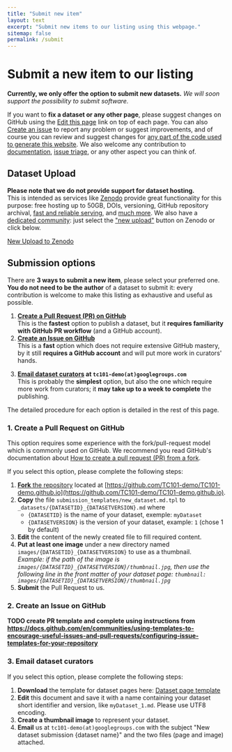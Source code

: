 ```yaml
---
title: "Submit new item"
layout: text
excerpt: "Submit new items to our listing using this webpage."
sitemap: false
permalink: /submit
---
```


# Submit a new item to our listing
**Currently, we only offer the option to submit new datasets.** *We will soon support the possibility to submit software.*

If you want to **fix a dataset or any other page**, please suggest changes on GitHub using the <a class="btn btn-default" role="button" href="{{ site.github_edit_base_url }}/{{ page.path }}"><span class="glyphicon glyphicon-pencil" aria-hidden="true"></span> Edit this page</a> link on top of each page.
You can also <a class="btn btn-default" role="button" target="_blank" href="https://github.com/TC101-demo/TC101-demo.github.io/issues/new/choose"><span class="glyphicon glyphicon-bell" aria-hidden="true"></span> Create an issue</a> to report any problem or suggest improvements, and of course you can review and suggest changes for [any part of the code used to generate this website](https://github.com/TC101-demo/TC101-demo.github.io).
We also welcome any contribution to [documentation](https://github.com/TC101-demo/TC101-demo.github.io/wiki), [issue triage](https://github.com/TC101-demo/TC101-demo.github.io/issues), or any other aspect you can think of.

## Dataset Upload
**Please note that we do not provide support for dataset hosting.**  
This is intended as services like [Zenodo](https://zenodo.org/) provide great functionality for this purpose: free hosting up to 50GB, DOIs, versioning, GitHub repository archival, [fast and reliable serving](https://about.zenodo.org/infrastructure/), and [much more](https://help.zenodo.org/features/). We also have a [dedicated community](https://zenodo.org/communities/iapr-tc11/): just select the ["new upload"](https://zenodo.org/deposit/new?c=iapr-tc11) button on Zenodo or click below.

<a class="btn btn-success" href="https://zenodo.org/deposit/new?c=iapr-tc11" role="button" target="_blank"><span class="glyphicon glyphicon-open" aria-hidden="true"></span> New Upload to Zenodo</a>


## Submission options
There are **3 ways to submit a new item**, please select your preferred one.  
**You do not need to be the author** of a dataset to submit it: every contribution is welcome to make this listing as exhaustive and useful as possible.

1. **[Create a Pull Request (PR) on GitHub](#1-create-a-pull-request-on-github)**  
   This is the **fastest** option to publish a dataset, but it **requires familiarity with GitHub PR workflow** (and a GitHub account).
2. **[Create an Issue on GitHub](#2-create-an-issue-on-github)**  
   This is a **fast** option which does not require extensive GitHub mastery, by it still **requires a GitHub account** and will put more work in curators' hands.
<!-- 3. **[Fill our online form](#3-fill-our-online-form)** **FIXME do we have a reliable solution for this? (with support for thumbnail upload)**  
   This option is fairly simple as you just need to answer questions. Processing time will be longer though. -->
3. **[Email dataset curators](#3-email-dataset-curators) at `tc101-demo(at)googlegroups.com`**  
   This is probably the **simplest** option, but also the one which require more work from curators; it **may take up to a week to complete** the publishing.

The detailed procedure for each option is detailed in the rest of this page.

### 1. Create a Pull Request on GitHub
This option requires some experience with the fork/pull-request model which is commonly used on GitHub.
We recommend you read GitHub's documentation about [How to create a pull request (PR) from a fork](https://docs.github.com/en/github/collaborating-with-pull-requests/proposing-changes-to-your-work-with-pull-requests/creating-a-pull-request-from-a-fork).

If you select this option, please complete the following steps:
1. [**Fork** the repository](https://docs.github.com/en/get-started/quickstart/fork-a-repo) located at [https://github.com/TC101-demo/TC101-demo.github.io](https://github.com/TC101-demo/TC101-demo.github.io).
2. **Copy** the file `submission_templates/new_dataset.md.tpl` to `_datasets/{DATASETID}_{DATASETVERSION}.md` where
   - `{DATASETID}` is the name of your dataset, exemple: `myDataset`
   - `{DATASETVERSION}` is the version of your dataset, example: `1` (chose 1 by default)
3. **Edit** the content of the newly created file to fill required content.
4. **Put at least one image** under a new directory named `images/{DATASETID}_{DATASETVERSION}` to use as a thumbnail.  
   *Example: if the path of the image is `images/{DATASETID}_{DATASETVERSION}/thumbnail.jpg`, then use the following line in the front matter of your dataset page: `thumbnail: images/{DATASETID}_{DATASETVERSION}/thumbnail.jpg`*
5. **Submit** the Pull Request to us.

### 2. Create an Issue on GitHub
**TODO create PR template and complete using instructions from https://docs.github.com/en/communities/using-templates-to-encourage-useful-issues-and-pull-requests/configuring-issue-templates-for-your-repository**

<!-- ### 3. Fill our online form
**Any option here?** -->

### 3. Email dataset curators
If you select this option, please complete the following steps:
1. **Download** the template for dataset pages here: <a class="btn btn-default" role="button" target="_blank" href="/submission_templates/new_dataset.md.tpl"><span class="glyphicon glyphicon-save" aria-hidden="true"></span> Dataset page template </a>
2. **Edit** this document and save it with a name containing your dataset short identifier and version, like `myDataset_1.md`. Please use UTF8 encoding.
3. **Create a thumbnail image** to represent your dataset.
4. **Email** us at `tc101-demo(at)googlegroups.com` with the subject "New dataset submission {dataset name}" and the two files (page and image) attached.

<br>
